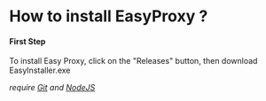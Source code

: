 # How to install EasyProxy ?

#### First Step
To install Easy Proxy, click on the "Releases" button, then download EasyInstaller.exe

*require [Git](https://git-scm.com/download/win) and [NodeJS](https://nodejs.org/en/download/)*